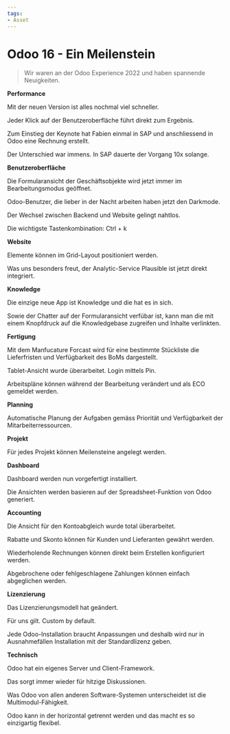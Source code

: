 ```yaml
---
tags:
- Asset
---
```

# Odoo 16 - Ein Meilenstein

> Wir waren an der Odoo Experience 2022 und haben spannende Neuigkeiten.

**Performance**

Mit der neuen Version ist alles nochmal viel schneller.

Jeder Klick auf der Benutzeroberfläche führt direkt zum Ergebnis.

Zum Einstieg der Keynote hat Fabien einmal in SAP und anschliessend in Odoo eine Rechnung erstellt.

Der Unterschied war immens. In SAP dauerte der Vorgang 10x solange.

**Benutzeroberfläche**

Die Formularansicht der Geschäftsobjekte wird jetzt immer im Bearbeitungsmodus geöffnet.

Odoo-Benutzer, die lieber in der Nacht arbeiten haben jetzt den Darkmode.

Der Wechsel zwischen Backend und Website gelingt nahtlos.

Die wichtigste Tastenkombination: Ctrl + k

**Website**

Elemente können im Grid-Layout positioniert werden.

Was uns besonders freut, der Analytic-Service Plausible ist jetzt direkt integriert.

**Knowledge**

Die einzige neue App ist Knowledge und die hat es in sich.

Sowie der Chatter auf der Formularansicht verfübar ist, kann man die mit einem Knopfdruck auf die Knowledgebase zugreifen und Inhalte verlinkten.

**Fertigung**

Mit dem Manfucature Forcast wird für eine bestimmte Stückliste die Lieferfristen und Verfügbarkeit des BoMs dargestellt.

Tablet-Ansicht wurde überarbeitet. Login mittels Pin.

Arbeitspläne können während der Bearbeitung verändert und als ECO gemeldet werden.

**Planning**

Automatische Planung der Aufgaben gemäss Priorität und Verfügbarkeit der Mitarbeiterressourcen.

**Projekt**

Für jedes Projekt können Meilensteine angelegt werden.

**Dashboard**

Dashboard werden nun vorgefertigt installiert.

Die Ansichten werden basieren auf der Spreadsheet-Funktion von Odoo generiert.

**Accounting**

Die Ansicht für den Kontoabgleich wurde total überarbeitet.

Rabatte und Skonto können für Kunden und Lieferanten gewährt werden.

Wiederholende Rechnungen können direkt beim Erstellen konfiguriert werden.

Abgebrochene oder fehlgeschlagene Zahlungen können einfach abgeglichen werden.

**Lizenzierung**

Das Lizenzierungsmodell hat geändert.

Für uns gilt. Custom by default.

Jede Odoo-Installation braucht Anpassungen und deshalb wird nur in Ausnahmefällen Installation mit der Standardlizenz geben.

**Technisch**

Odoo hat ein eigenes Server und Client-Framework.

Das sorgt immer wieder für hitzige Diskussionen.

Was Odoo von allen anderen Software-Systemen unterscheidet ist die Multimodul-Fähigkeit.

Odoo kann in der horizontal getrennt werden und das macht es so einzigartig flexibel.
